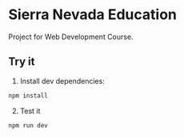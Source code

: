 # Sierra Nevada Education

Project for Web Development Course.

## Try it

1. Install dev dependencies:

```sh
npm install
```

2. Test it

```sh
npm run dev
```
